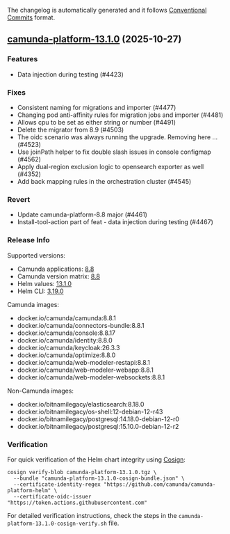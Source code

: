 The changelog is automatically generated and it follows [Conventional Commits](https://www.conventionalcommits.org/en/v1.0.0/) format.

## [camunda-platform-13.1.0](https://github.com/camunda/camunda-platform-helm/releases/tag/camunda-platform-13.1.0) (2025-10-27)

### Features

- Data injection during testing (#4423)

### Fixes

- Consistent naming for migrations and importer (#4477)
- Changing pod anti-affinity rules for migration jobs and importer (#4481)
- Allows cpu to be set as either string or number (#4491)
- Delete the migrator from 8.9 (#4503)
- The oidc scenario was always running the upgrade. Removing here … (#4523)
- Use joinPath helper to fix double slash issues in console configmap (#4562)
- Apply dual-region exclusion logic to opensearch exporter as well (#4352)
- Add back mapping rules in the orchestration cluster (#4545)

### Revert

- Update camunda-platform-8.8 major (#4461)
- Install-tool-action part of feat - data injection during testing (#4467)

<!-- generated by git-cliff -->
### Release Info

Supported versions:

- Camunda applications: [8.8](https://github.com/camunda/camunda/releases?q=tag%3A8.8&expanded=true)
- Camunda version matrix: [8.8](https://helm.camunda.io/camunda-platform/version-matrix/camunda-8.8)
- Helm values: [13.1.0](https://artifacthub.io/packages/helm/camunda/camunda-platform/13.1.0#parameters)
- Helm CLI: [3.19.0](https://github.com/helm/helm/releases/tag/v3.19.0)

Camunda images:

- docker.io/camunda/camunda:8.8.1
- docker.io/camunda/connectors-bundle:8.8.1
- docker.io/camunda/console:8.8.17
- docker.io/camunda/identity:8.8.0
- docker.io/camunda/keycloak:26.3.3
- docker.io/camunda/optimize:8.8.0
- docker.io/camunda/web-modeler-restapi:8.8.1
- docker.io/camunda/web-modeler-webapp:8.8.1
- docker.io/camunda/web-modeler-websockets:8.8.1

Non-Camunda images:

- docker.io/bitnamilegacy/elasticsearch:8.18.0
- docker.io/bitnamilegacy/os-shell:12-debian-12-r43
- docker.io/bitnamilegacy/postgresql:14.18.0-debian-12-r0
- docker.io/bitnamilegacy/postgresql:15.10.0-debian-12-r2

### Verification

For quick verification of the Helm chart integrity using [Cosign](https://docs.sigstore.dev/signing/quickstart/):

```shell
cosign verify-blob camunda-platform-13.1.0.tgz \
  --bundle "camunda-platform-13.1.0-cosign-bundle.json" \
  --certificate-identity-regex "https://github.com/camunda/camunda-platform-helm" \
  --certificate-oidc-issuer "https://token.actions.githubusercontent.com"
```

For detailed verification instructions, check the steps in the `camunda-platform-13.1.0-cosign-verify.sh` file.

